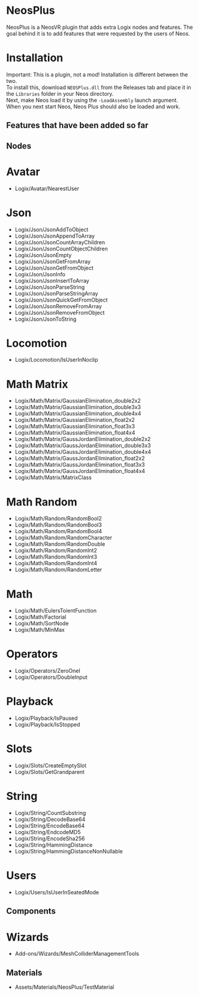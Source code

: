 # NeosPlus
NeosPlus is a NeosVR plugin that adds extra Logix nodes and features. The goal behind it is to add features that were requested by the users of Neos.  
  
# Installation
Important: This is a plugin, not a mod! Installation is different between the two.  
To install this, download `NEOSPlus.dll` from the Releases tab and place it in the `Libraries` folder in your Neos directory.  
Next, make Neos load it by using the `-LoadAssembly` launch argument.  
When you next start Neos, Neos Plus should also be loaded and work.
  

## Features that have been added so far
## Nodes
# Avatar
- Logix/Avatar/NearestUser
# Json
- Logix/Json/JsonAddToObject
- Logix/Json/JsonAppendToArray
- Logix/Json/JsonCountArrayChildren
- Logix/Json/JsonCountObjectChildren
- Logix/Json/JsonEmpty
- Logix/Json/JsonGetFromArray
- Logix/Json/JsonGetFromObject
- Logix/Json/JsonInfo
- Logix/Json/JsonInsertToArray
- Logix/Json/JsonParseString
- Logix/Json/JsonParseStringArray
- Logix/Json/JsonQuickGetFromObject
- Logix/Json/JsonRemoveFromArray
- Logix/Json/JsonRemoveFromObject
- Logix/Json/JsonToString
# Locomotion
- Logix/Locomotion/IsUserInNoclip
# Math Matrix
- Logix/Math/Matrix/GaussianElimination_double2x2
- Logix/Math/Matrix/GaussianElimination_double3x3
- Logix/Math/Matrix/GaussianElimination_double4x4
- Logix/Math/Matrix/GaussianElimination_float2x2
- Logix/Math/Matrix/GaussianElimination_float3x3
- Logix/Math/Matrix/GaussianElimination_float4x4
- Logix/Math/Matrix/GaussJordanElimination_double2x2
- Logix/Math/Matrix/GaussJordanElimination_double3x3
- Logix/Math/Matrix/GaussJordanElimination_double4x4
- Logix/Math/Matrix/GaussJordanElimination_float2x2
- Logix/Math/Matrix/GaussJordanElimination_float3x3
- Logix/Math/Matrix/GaussJordanElimination_float4x4
- Logix/Math/Matrix/MatrixClass
# Math Random
- Logix/Math/Random/RandomBool2
- Logix/Math/Random/RandomBool3
- Logix/Math/Random/RandomBool4
- Logix/Math/Random/RandomCharacter
- Logix/Math/Random/RandomDouble
- Logix/Math/Random/RandomInt2
- Logix/Math/Random/RandomInt3
- Logix/Math/Random/RandomInt4
- Logix/Math/Random/RandomLetter
# Math
- Logix/Math/EulersToientFunction
- Logix/Math/Factorial
- Logix/Math/SortNode
- Logix/Math/MinMax
# Operators
- Logix/Operators/ZeroOneI
- Logix/Operators/DoubleInput
# Playback
- Logix/Playback/IsPaused
- Logix/Playback/IsStopped
# Slots
- Logix/Slots/CreateEmptySlot
- Logix/Slots/GetGrandparent
# String
- Logix/String/CountSubstring
- Logix/String/DecodeBase64
- Logix/String/EncodeBase64
- Logix/String/EndcodeMD5
- Logix/String/EncodeSha256
- Logix/String/HammingDistance
- Logix/String/HammingDistanceNonNullable
# Users
- Logix/Users/IsUserInSeatedMode

## Components
# Wizards
- Add-ons/Wizards/MeshColliderManagementTools

## Materials
- Assets/Materials/NeosPlus/TestMaterial